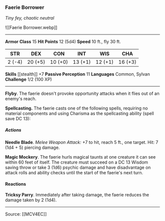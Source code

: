 ### Faerie Borrower
_Tiny fey, chaotic neutral_

![[Faerie Borrower.webp]]




---

**Armor Class** 15
**Hit Points** 12 (5d4)
**Speed** 10 ft., fly 30 ft.

| STR     | DEX     | CON     | INT     | WIS     | CHA     |
|---------|---------|---------|---------|---------|---------|
| 2 (-4) | 20 (+5) | 10 (+0) | 13 (+1) | 12 (+1) | 16 (+3) |

**Skills** [[stealth]] +7
**Passive Perception** 11
**Languages** Common, Sylvan
**Challenge** 1/2 (100 XP)

---

**Flyby**. The faerie doesn't provoke opportunity attacks when it flies out of an enemy's reach.

**Spellcasting.** The faerie casts one of the following spells, requiring no material components and using Charisma as the spellcasting ability (spell save DC 13):

##### Actions
**Needle Blade**. _Melee Weapon Attack:_ +7 to hit, reach 5 ft., one target. Hit: 7 (1d4 + 5) piercing damage.

**Magic Mockery**. The faerie hurls magical taunts at one creature it can see within 60 feet of itself. The creature must succeed on a DC 13 Wisdom saving throw or take 3 (1d6) psychic damage and have disadvantage on attack rolls and ability checks until the start of the faerie's next turn.

#### Reactions
**Tricksy Parry**. Immediately after taking damage, the faerie reduces the damage taken by 2 (1d4).


---

Source: [[MCV4EC]]